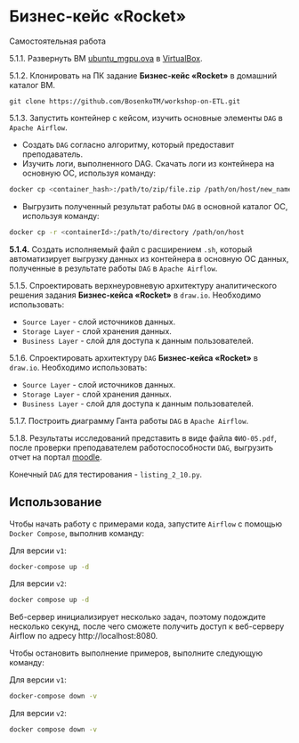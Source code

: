 # Бизнес-кейс «Rocket»

Самостоятельная работа

5.1.1. Развернуть ВМ [ubuntu_mgpu.ova](https://disk.yandex.ru/d/Psofa9xtbgUEOw) в [VirtualBox](https://disk.yandex.ru/d/3fD00plnL_a4Cw).

5.1.2. Клонировать на ПК задание **Бизнес-кейс «Rocket»** в домашний каталог ВМ. 

`git clone https://github.com/BosenkoTM/workshop-on-ETL.git`

5.1.3. Запустить контейнер с кейсом, изучить  основные элементы `DAG` в `Apache Airflow`. 
   - Создать `DAG` согласно алгоритму, который предоставит преподаватель.
   - Изучить логи, выполненного DAG. Скачать логи из контейнера на основную ОС, используя команду:

```bash
docker cp <container_hash>:/path/to/zip/file.zip /path/on/host/new_name.zip
```
   - Выгрузить полученный результат работы `DAG` в основной каталог ОС, используя команду:

```bash
docker cp -r <containerId>:/path/to/directory /path/on/host 
```
**5.1.4.** Создать исполняемый файл с расширением `.sh`, который автоматизирует выгрузку данных из контейнера в основную ОС данных, полученные в результате работы `DAG` в `Apache Airflow`. 

5.1.5. Спроектировать верхнеуровневую архитектуру аналитического решения задания **Бизнес-кейса «Rocket»** в `draw.io`. Необходимо использовать:
   - `Source Layer` - слой источников данных.
   - `Storage Layer` - слой хранения данных.
   - `Business Layer` - слой для доступа к данным пользователей.

5.1.6. Спроектировать архитектуру `DAG` **Бизнес-кейса «Rocket»** в `draw.io`. Необходимо использовать:
   - `Source Layer` - слой источников данных.
   - `Storage Layer` - слой хранения данных.
   - `Business Layer` - слой для доступа к данным пользователей.

5.1.7. Построить диаграмму Ганта работы `DAG` в `Apache Airflow`.

5.1.8. Результаты исследований представить в виде файла `ФИО-05.pdf`, после проверки преподавателем работоспособности `DAG`, выгрузить отчет на портал [moodle](http://95.131.149.21/moodle/mod/assign/view.php?id=747).

Конечный `DAG` для тестирования - `listing_2_10.py`.

## Использование

Чтобы начать работу с примерами кода, запустите `Airflow` с помощью `Docker Compose`, выполнив команду:

Для версии `v1`:

```bash
docker-compose up -d
```
Для версии `v2`:

```bash
docker compose up -d
```

Веб-сервер инициализирует несколько задач, поэтому подождите несколько секунд, после чего сможете получить доступ к веб-серверу Airflow по адресу http://localhost:8080.

Чтобы остановить выполнение примеров, выполните следующую команду:

Для версии `v1`:

```bash
docker-compose down -v
```
Для версии `v2`:

```bash
docker compose down -v
```
